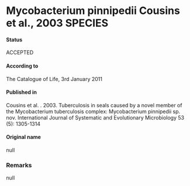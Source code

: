 # Mycobacterium pinnipedii Cousins et al., 2003 SPECIES

#### Status
ACCEPTED

#### According to
The Catalogue of Life, 3rd January 2011

#### Published in
Cousins et al. . 2003. Tuberculosis in seals caused by a novel member of the Mycobacterium tuberculosis complex: Mycobacterium pinnipedii sp. nov. International Journal of Systematic and Evolutionary Microbiology 53 (5): 1305-1314

#### Original name
null

### Remarks
null